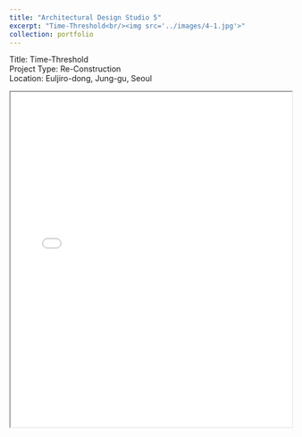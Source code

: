 ```yaml
---
title: "Architectural Design Studio 5"
excerpt: "Time-Threshold<br/><img src='../images/4-1.jpg'>"
collection: portfolio
---
```



Title: Time-Threshold  
Project Type: Re-Construction  
Location: Euljiro-dong, Jung-gu, Seoul

<iframe src="/academicwebsite.github.io//files/0617_FINAL-compressed.pdf" width="100%", height=600px></iframe>
